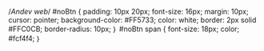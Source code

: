 /*Andev web*/
#noBtn  {
  padding: 10px  20px;
  font-size:  16px;
  margin:  10px;
  cursor:  pointer;
  background-color: #FF5733;
  color: white;
  border: 2px solid #FFC0CB;
  border-radius: 10px;
  ｝
#noBtn span { 
  font-size: 18px;
  color; #fcf4f4;
 ｝

